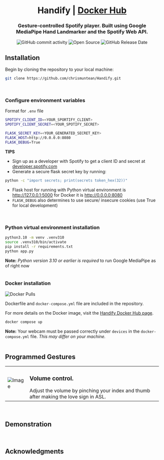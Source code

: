 <div align="center">

# Handify | [Docker Hub](https://hub.docker.com/r/chrismuntean/handify)

### Gesture-controlled Spotify player. Built using Google MediaPipe Hand Landmarker and the Spotify Web API.

![GitHub commit activity](https://img.shields.io/github/commit-activity/t/chrismuntean/handify)
![Open Source](https://img.shields.io/badge/Open%20Source-%E2%9D%A4%EF%B8%8F-blue)
![GitHub Release Date](https://img.shields.io/github/release-date/chrismuntean/handify)

</div>

## Installation
Begin by cloning the repository to your local machine:
```bash
git clone https://github.com/chrismuntean/Handify.git
```
<br>

### Configure environment variables
Format for `.env` file
```bash
SPOTIFY_CLIENT_ID=<YOUR_SPORTIFY_CLIENT>
SPOTIFY_CLIENT_SECRET=<YOUR_SPOTIFY_SECRET>

FLASK_SECRET_KEY=<YOUR_GENERATED_SECRET_KEY>
FLASK_HOST=http://0.0.0.0:8080
FLASK_DEBUG=True
```
**TIPS**
* Sign up as a developer with Spotify to get a client ID and secret at [developer.spotify.com](https://developer.spotify.com)
* Generate a secure flask secret key by running:
```bash
python -c "import secrets; print(secrets token_hex(32))"
```
* Flask host for running with Python virtual environment is http://127.0.0.1:5000 for Docker it is http://0.0.0.0:8080
* `FLASK_DEBUG` also determines to use secure/ insecure cookies (use True for local development)
<br>

### Python virtual environment installation
```bash
python3.10 -m venv .venv310
source .venv310/bin/activate
pip install -r requirements.txt
python app.py
```
**Note:** *Python version 3.10 or earlier is required* to run Google MediaPipe as of right now
<br><br>

### Docker installation
![Docker Pulls](https://img.shields.io/docker/pulls/chrismuntean/handify.svg)

Dockerfile and `docker-compose.yml` file are included in the repository.

For more details on the Docker image, visit the [Handify Docker Hub page](https://hub.docker.com/r/chrismuntean/handify).

```bash
docker compose up
```
**Note:** Your webcam must be passed correctly under `devices` in the `docker-compose.yml` file. *This may differ on your machine.*
<br><br>

## Programmed Gestures
<table>
  <tr>
    <td>
      <img src="/static/pinch.png" alt="Image" style="max-width:100%; height:auto;">
    </td>
    <td>
        <h3><b>Volume control. </b></h3>
        Adjust the volume by pinching your index and thumb after making the love sign in ASL.
    </td>
  </tr>
</table>
<br>

## Demonstration
<br>

## Acknowledgments
<br>